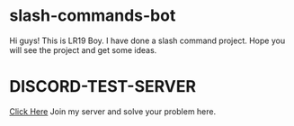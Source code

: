 # slash-commands-bot

Hi guys! This is LR19 Boy. I have done a slash command project. Hope you will see the project and get some ideas.

# DISCORD-TEST-SERVER
[Click Here](https://discord.gg/Bpybcqyn2C)
Join my server and solve your problem here.
